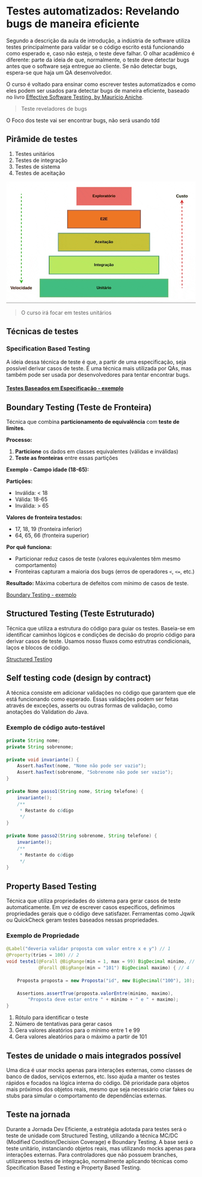 # Testes automatizados: Revelando bugs de maneira eficiente

Segundo a descrição da aula de introdução, a indústria de software utiliza testes principalmente para validar se o código escrito está funcionando como esperado e, caso não esteja, o teste deve falhar. O olhar acadêmico é diferente: parte da ideia de que, normalmente, o teste deve detectar bugs antes que o software seja entregue ao cliente. Se não detectar bugs, espera-se que haja um QA desenvolvedor.

O curso é voltado para ensinar como escrever testes automatizados e como eles podem ser usados para detectar bugs de maneira eficiente, baseado no livro [Effective Software Testing, by Maurício Aniche](https://www.effective-software-testing.com/).

> Teste reveladores de bugs

O Foco dos teste vai ser encontrar bugs, não será usando tdd


## Pirâmide de testes

1. Testes unitários
2. Testes de integração
3. Testes de sistema
4. Testes de aceitação

![alt text](image-1.png)

> O curso irá focar em testes unitários

## Técnicas de testes

### Specification Based Testing

A ideia dessa técnica de teste é que, a partir de uma especificação, seja possível derivar casos de teste. É uma técnica mais utilizada por QAs, mas também pode ser usada por desenvolvedores para tentar encontrar bugs.

#### [Testes Baseados em Especificação - exemplo](specification_based_testes.md)




## Boundary Testing (Teste de Fronteira)

Técnica que combina **particionamento de equivalência** com **teste de limites**.

**Processo:**

1. **Particione** os dados em classes equivalentes (válidas e inválidas)
2. **Teste as fronteiras** entre essas partições

**Exemplo - Campo idade (18-65):**

**Partições:**

- Inválida: < 18
- Válida: 18-65
- Inválida: > 65

**Valores de fronteira testados:**

- 17, 18, 19 (fronteira inferior)
- 64, 65, 66 (fronteira superior)

**Por quê funciona:**

- Particionar reduz casos de teste (valores equivalentes têm mesmo comportamento)
- Fronteiras capturam a maioria dos bugs (erros de operadores `<`, `<=`, etc.)

**Resultado:** Máxima cobertura de defeitos com mínimo de casos de teste.

[Boundary Testing - exemplo](boundary_testing_exemplo.md)

## Structured Testing (Teste Estruturado)

Técnica que utiliza a estrutura do código para guiar os testes. Baseia-se em identificar caminhos lógicos e condições de decisão do proprio código para derivar casos de teste. Usamos nosso fluxos como estrutras condicionais, laços e blocos de código.

[Structured Testing](structured_testing.md)

## Self testing code (design by contract)

A técnica consiste em adicionar validações no código que garantem que ele está funcionando como esperado. Essas validações podem ser feitas através de exceções, asserts ou outras formas de validação, como anotações do Validation do Java.

### Exemplo de código auto-testável

```java
private String nome;
private String sobrenome;

private void invariante() {
    Assert.hasText(nome, "Nome não pode ser vazio");
    Assert.hasText(sobrenome, "Sobrenome não pode ser vazio");
}

private Nome passo1(String nome, String telefone) {
    invariante();
    /**
     * Restante do código
     */
}

private Nome passo2(String sobrenome, String telefone) {
    invariante();
    /**
     * Restante do código
     */
}
```
## Property Based Testing

Técnica que utiliza propriedades do sistema para gerar casos de teste automaticamente. Em vez de escrever casos específicos, definimos propriedades gerais que o código deve satisfazer. Ferramentas como Jqwik ou QuickCheck geram testes baseados nessas propriedades.

### Exemplo de Propriedade

```java
@Label("deveria validar proposta com valor entre x e y") // 1
@Property(tries = 100) // 2
void teste1(@Forall @BigRange(min = 1, max = 99) BigDecimal minimo, // 3
            @Forall @BigRange(min = "101") BigDecimal maximo) { // 4

    Proposta proposta = new Proposta("id", new BigDecimal("100"), 10);

    Assertions.assertTrue(proposta.valorEntre(minimo, maximo),
        "Proposta deve estar entre " + minimo + " e " + maximo);
}
```

1. Rótulo para identificar o teste
2. Número de tentativas para gerar casos
3. Gera valores aleatórios para o mínimo entre 1 e 99
4. Gera valores aleatórios para o máximo a partir de 101


## Testes de unidade o mais integrados possível

Uma dica é usar mocks apenas para interações externas, como classes de banco de dados, serviços externos, etc. Isso ajuda a manter os testes rápidos e focados na lógica interna do código. Dê prioridade para objetos mais próximos dos objetos reais, mesmo que seja necessário criar fakes ou stubs para simular o comportamento de dependências externas.

## Teste na jornada

Durante a Jornada Dev Eficiente, a estratégia adotada para testes será o teste de unidade com Structured Testing, utilizando a técnica MC/DC (Modified Condition/Decision Coverage) e Boundary Testing. A base será o teste unitário, instanciando objetos reais, mas utilizando mocks apenas para interações externas. Para controladores que não possuem branches, utilizaremos testes de integração, normalmente aplicando técnicas como Specification Based Testing e Property Based Testing.
